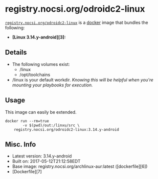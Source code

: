 # registry.nocsi.org/odroidc2-linux  

[`registry.nocsi.org/odroidc2-linux`][1] is a [docker][2] image that bundles the following:  
* **[Linux 3.14.y-android][3]:**

## Details
* The following volumes exist:  
  - /linux
  - /opt/toolchains
* /linux is your default workdir. *Knowing this will be helpful when you're mounting your playbooks for execution.*   

## Usage 
This image can easily be extended.  

````
docker run --rm=true 
        -v $(pwd)/out:/linxu/src \
	registry.nocsi.org/odroidc2-linux:3.14.y-android 
````

## Misc. Info 
* Latest version: 3.14.y-android   
* Built on: 2017-05-12T21:12:58EDT   
* Base image: registry.nocsi.org/archlinux-aur:latest ([dockerfile][6])  
* [Dockerfile][7]

[1]: https://hub.docker.com/r/registry.nocsi.org/odroidc2-linux/   
[2]: https://docker.com 
